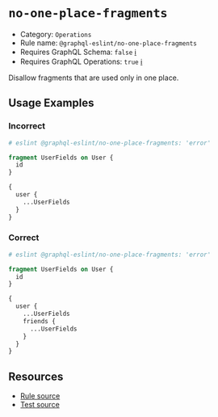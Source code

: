 # `no-one-place-fragments`

- Category: `Operations`
- Rule name: `@graphql-eslint/no-one-place-fragments`
- Requires GraphQL Schema: `false`
  [ℹ️](/docs/getting-started#extended-linting-rules-with-graphql-schema)
- Requires GraphQL Operations: `true`
  [ℹ️](/docs/getting-started#extended-linting-rules-with-siblings-operations)

Disallow fragments that are used only in one place.

## Usage Examples

### Incorrect

```graphql
# eslint @graphql-eslint/no-one-place-fragments: 'error'

fragment UserFields on User {
  id
}

{
  user {
    ...UserFields
  }
}
```

### Correct

```graphql
# eslint @graphql-eslint/no-one-place-fragments: 'error'

fragment UserFields on User {
  id
}

{
  user {
    ...UserFields
    friends {
      ...UserFields
    }
  }
}
```

## Resources

- [Rule source](https://github.com/B2o5T/graphql-eslint/tree/master/packages/plugin/src/rules/no-one-place-fragments.ts)
- [Test source](https://github.com/B2o5T/graphql-eslint/tree/master/packages/plugin/__tests__/no-one-place-fragments.spec.ts)
